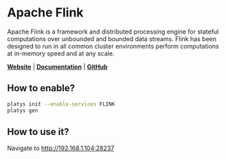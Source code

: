 # Apache Flink

Apache Flink is a framework and distributed processing engine for stateful computations over unbounded and bounded data streams. Flink has been designed to run in all common cluster environments perform computations at in-memory speed and at any scale. 

**[Website](https://flink.apache.org/)** | **[Documentation](https://nightlies.apache.org/flink/flink-docs-master/)** | **[GitHub](https://github.com/apache/flink)**

## How to enable?

```bash
platys init --enable-services FLINK
platys gen
```

## How to use it?

Navigate to <http://192.168.1.104:28237>